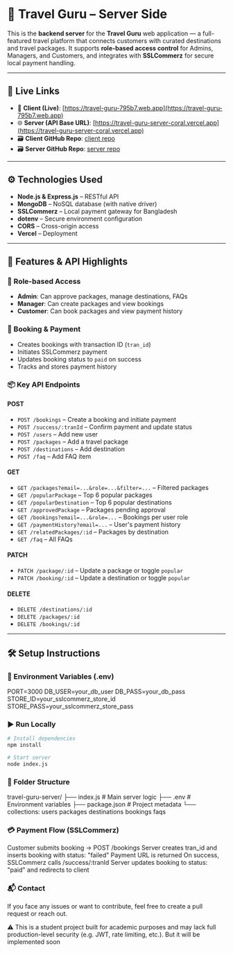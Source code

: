 # 🧭 Travel Guru – Server Side

This is the **backend server** for the **Travel Guru** web application — a full-featured travel platform that connects customers with curated destinations and travel packages. It supports **role-based access control** for Admins, Managers, and Customers, and integrates with **SSLCommerz** for secure local payment handling.

---

## 🔗 Live Links

- 🚀 **Client (Live)**: [https://travel-guru-795b7.web.app](https://travel-guru-795b7.web.app)
- 🌐 **Server (API Base URL)**: [https://travel-guru-server-coral.vercel.app](https://travel-guru-server-coral.vercel.app)
- 🗃️ **Client GitHub Repo**: [client repo](https://github.com/WasefUllah/travel-guru-clientSide)
- 🗃️ **Server GitHub Repo**: [server repo](https://github.com/WasefUllah/travel-guru-serverSide)

---

## ⚙️ Technologies Used

- **Node.js & Express.js** – RESTful API
- **MongoDB** – NoSQL database (with native driver)
- **SSLCommerz** – Local payment gateway for Bangladesh
- **dotenv** – Secure environment configuration
- **CORS** – Cross-origin access
- **Vercel** – Deployment

---

## 📁 Features & API Highlights

### 🔐 Role-based Access

- **Admin**: Can approve packages, manage destinations, FAQs
- **Manager**: Can create packages and view bookings
- **Customer**: Can book packages and view payment history

### 🧾 Booking & Payment

- Creates bookings with transaction ID (`tran_id`)
- Initiates SSLCommerz payment
- Updates booking status to `paid` on success
- Tracks and stores payment history

### 📦 Key API Endpoints

#### POST

- `POST /bookings` – Create a booking and initiate payment
- `POST /success/:tranId` – Confirm payment and update status
- `POST /users` – Add new user
- `POST /packages` – Add a travel package
- `POST /destinations` – Add destination
- `POST /faq` – Add FAQ item

#### GET

- `GET /packages?email=...&role=...&filter=...` – Filtered packages
- `GET /popularPackage` – Top 6 popular packages
- `GET /popularDestination` – Top 6 popular destinations
- `GET /approvedPackage` – Packages pending approval
- `GET /bookings?email=...&role=...` – Bookings per user role
- `GET /paymentHistory?email=...` – User's payment history
- `GET /relatedPackages/:id` – Packages by destination
- `GET /faq` – All FAQs

#### PATCH

- `PATCH /package/:id` – Update a package or toggle `popular`
- `PATCH /booking/:id` – Update a destination or toggle `popular`

#### DELETE

- `DELETE /destinations/:id`
- `DELETE /packages/:id`
- `DELETE /bookings/:id`

---

## 🛠️ Setup Instructions

### 🔧 Environment Variables (.env)

PORT=3000
DB_USER=your_db_user
DB_PASS=your_db_pass
STORE_ID=your_sslcommerz_store_id
STORE_PASS=your_sslcommerz_store_pass


### ▶️ Run Locally

```bash
# Install dependencies
npm install

# Start server
node index.js
```
### 📌 Folder Structure

travel-guru-server/
├── index.js           # Main server logic
├── .env               # Environment variables
├── package.json       # Project metadata
└── collections:
    users
    packages
    destinations
    bookings
    faqs


### 💳 Payment Flow (SSLCommerz)
Customer submits booking → POST /bookings
Server creates tran_id and inserts booking with status: "failed"
Payment URL is returned
On success, SSLCommerz calls /success/:tranId
Server updates booking to status: "paid" and redirects to client


### 📬 Contact
If you face any issues or want to contribute, feel free to create a pull request or reach out.

⚠️ This is a student project built for academic purposes and may lack full production-level security (e.g. JWT, rate limiting, etc.). But it will be implemented soon